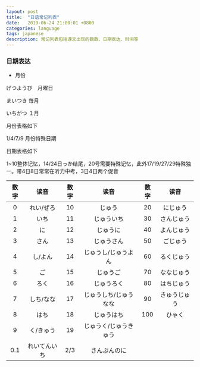 ```yaml
---
layout: post
title:  "日语常记列表"
date:   2019-06-24 21:00:01 +0800
categories: language
tags: japanese
description: 常记列表包括课文出现的数数、日期表达、时间等
---
```

### 日期表达

* 月份

げつようび　月曜日

まいつき    毎月

いちがつ    １月

月份表格如下

1/4/7/9 月份特殊日期

日期表格如下

1~10整体记忆，14/24日っか结尾，20号需要特殊记忆，此外17/19/27/29特殊独一。带4日8日常常在听力中考，3日4日两个促音

|数字|读音|数字|读音|数字|读音|
|:-:|:-:|:-:|:-:|:-:|:-:|
|0|れい/ぜろ|10|じゅう|20|にじゅう|
|1|いち|11|じゅういち|30|さんじゅう|
|2|に|12|じゅうに|40|よんじゅう|
|3|さん|13|じゅうさん|50|ごじゅう|
|4|し/よん|14|じゅうし/じゅうよん|60|るくじゅう|
|5|ご|15|じゅうご|70|ななじゅう|
|6|ろく|16|じゅうろく|80|はちじゅう|
|7|しち/なな|17|じゅうしち/じゅうなな|90|きゅうじゅう|
|8|はち|18|じゅうはち|100|ひゃく|
|9|く/きゅう|19|じゅうく/じゅうきゅう|
|0.1|れいてんいち|2/3|さんぶんのに|
